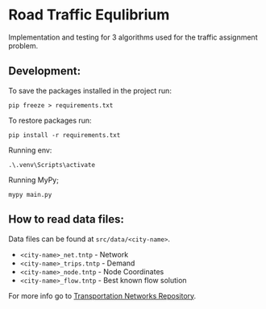 # Road Traffic Equlibrium

Implementation and testing for 3 algorithms used for the traffic assignment problem.

## Development:

To save the packages installed in the project run:

```
pip freeze > requirements.txt
```

To restore packages run:

```
pip install -r requirements.txt
```

Running env:

```
.\.venv\Scripts\activate
```

Running MyPy;
```
mypy main.py
```

## How to read data files:

Data files can be found at `src/data/<city-name>`.

- `<city-name>_net.tntp` - Network
- `<city-name>_trips.tntp` - Demand
- `<city-name>_node.tntp` - Node Coordinates
- `<city-name>_flow.tntp` - Best known flow solution

For more info go to [Transportation Networks Repository](https://github.com/bstabler/TransportationNetworks).
